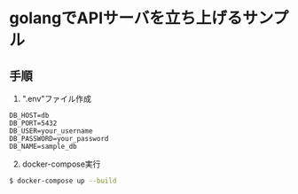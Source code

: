 # golangでAPIサーバを立ち上げるサンプル

## 手順

1. ".env"ファイル作成
```
DB_HOST=db
DB_PORT=5432
DB_USER=your_username
DB_PASSWORD=your_password
DB_NAME=sample_db
```
2. docker-compose実行

```bash
$ docker-compose up --build
```
